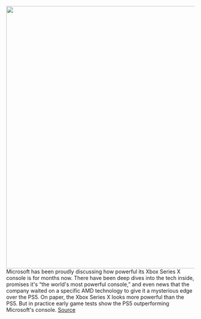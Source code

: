 <img src='https://cdn.vox-cdn.com/thumbor/xB-WToEpKCm_upsiSuIVoQqU0t4=/0x0:2040x1360/1200x675/filters:focal(857x517:1183x843)/cdn.vox-cdn.com/uploads/chorus_image/image/67980535/vpavic_4261_20201023_0068.0.jpg' width='700px' /><br/>
Microsoft has been proudly discussing how powerful its Xbox Series X console is for months now. There have been deep dives into the tech inside, promises it's “the world's most powerful console,” and even news that the company waited on a specific AMD technology to give it a mysterious edge over the PS5. On paper, the Xbox Series X looks more powerful than the PS5. But in practice early game tests show the PS5 outperforming Microsoft's console.
<a href='https://www.theverge.com/21718936/xbox-series-x-ps5-performance-game-comparison'> Source <a/>